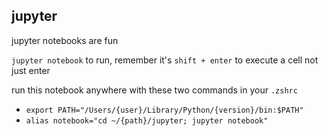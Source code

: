 ## jupyter
jupyter notebooks are fun

`jupyter notebook` to run, remember it's `shift + enter` to execute a cell not just enter

run this notebook anywhere with these two commands in your `.zshrc`
- `export PATH="/Users/{user}/Library/Python/{version}/bin:$PATH"`
- `alias notebook="cd ~/{path}/jupyter; jupyter notebook"`

